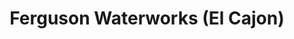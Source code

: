 ---
title: "Ferguson Waterworks (El Cajon)"
url: /el-cajon/ferguson-waterworks-el-cajon/
shop: Baustoffe
---